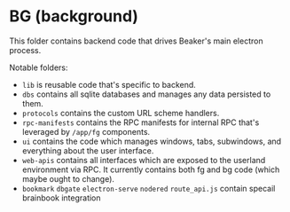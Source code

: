 # BG (background)

This folder contains backend code that drives Beaker's main electron process.

Notable folders:

 - `lib` is reusable code that's specific to backend.
 - `dbs` contains all sqlite databases and manages any data persisted to them.
 - `protocols` contains the custom URL scheme handlers.
 - `rpc-manifests` contains the RPC manifests for internal RPC that's leveraged by `/app/fg` components.
 - `ui` contains the code which manages windows, tabs, subwindows, and everything about the user interface.
 - `web-apis` contains all interfaces which are exposed to the userland environment via RPC. It currently contains both fg and bg code (which maybe ought to change).
 - `bookmark` `dbgate` `electron-serve` `nodered` `route_api.js` contain specail brainbook integration
